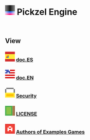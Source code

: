 # ![PickzelEngineLogo](./main-src/logo/logoX32.png) Pickzel Engine

<br>

## View
###  [![ESflag](./main-src/ESIcon.png)](README-ES.md)  [**doc.ES**](README-ES.md) 
###  [![ENflag](./main-src/ENIcon.png)](README-EN.md)  [**doc.EN**](README-EN.md)
###  [![lock](./main-src/SecurityIcon.png)](SECURITY.md)  [**Security**](SECURITY.md)
###  [![licenseBook](./main-src/licenseIcon.png)](LICENSE)  [**LICENSE**](LICENSE)
###  [![AUTHORS](./main-src/authorsIcon.png)](examples/authors.md)  [**Authors of Examples Games**](examples/authors.md)
